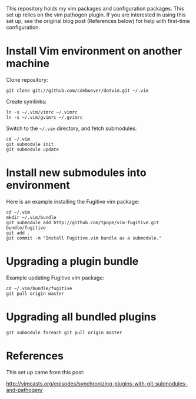 This repository holds my vim packages and configuration packages. This set up
relies on the vim pathogen plugin. If you are interested in using this set up,
see the original blog post (References below) for help with first-time 
configuration.

# Install Vim environment on another machine

Clone repository:

    git clone git://github.com/cdeboever/dotvim.git ~/.vim

Create symlinks:

	ln -s ~/.vim/vimrc ~/.vimrc
	ln -s ~/.vim/gvimrc ~/.gvimrc

Switch to the `~/.vim` directory, and fetch submodules:

	cd ~/.vim
	git submodule init
	git submodule update

# Install new submodules into environment

Here is an example installing the Fugitive vim package:

	cd ~/.vim
	mkdir ~/.vim/bundle
	git submodule add http://github.com/tpope/vim-fugitive.git bundle/fugitive
	git add .
	git commit -m "Install Fugitive.vim bundle as a submodule."

# Upgrading a plugin bundle

Example updating Fugitive vim package:

	cd ~/.vim/bundle/fugitive
	git pull origin master

# Upgrading all bundled plugins

	git submodule foreach git pull origin master

# References
This set up came from this post:

http://vimcasts.org/episodes/synchronizing-plugins-with-git-submodules-and-pathogen/
